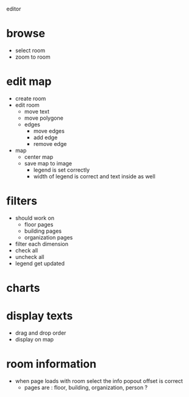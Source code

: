 editor




# browse
* select room
* zoom to room

# edit map
- create room
- edit room 
  - move text
  - move polygone
  - edges
    - move edges
    - add edge
    - remove edge
- map
  - center map
  - save map to image
    - legend is set correctly
    - width of legend is correct and text inside as well

# filters
- should work on
  - floor pages
  - building pages
  - organization pages
- filter each dimension
- check all
- uncheck all
- legend get updated
# charts
# display texts
- drag and drop order
- display on map


# room information
- when page loads with room select the info popout offset is correct
  - pages are : floor, building, organization, person ?
